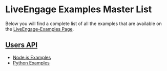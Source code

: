 # LiveEngage Examples Master List

Below you will find a complete list of all the examples that are available on the [LiveEngage-Examples Page](https://github.com/LiveEngage-Examples).

## [Users API](https://github.com/LiveEngage-Examples/LiveEngage-Users-API)

* [Node.js Examples](https://github.com/LiveEngage-Examples/LiveEngage-Users-API/tree/master/NodeJS)
* [Python Examples](https://github.com/LiveEngage-Examples/LiveEngage-Users-API/tree/master/Python)
